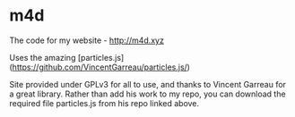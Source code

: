 # m4d
The code for my website - http://m4d.xyz

Uses the amazing [particles.js] (https://github.com/VincentGarreau/particles.js/)

Site provided under GPLv3 for all to use, and thanks to Vincent Garreau for a great library. Rather than add his work to my repo, you can download the required file particles.js from his repo linked above. 

